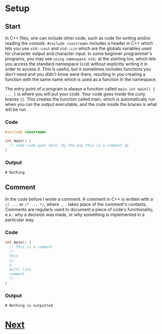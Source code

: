 # Setup

## Start

In C++ files, one can include other code, such as code for writing and/or reading the console. `#include <iostream>` includes a header in C++ which lets you use `std::cout` and `std::cin` which are the globals variables used for character output and character input. In some beginner programmer's programs, you may see `using namespace std;` at the starting too, which lets you access the standard namespace (`std`) without explicitly writing it in order to access it. This is useful, but it sometimes includes functions you don't need and you didn't know were there, resulting in you creating a function with the same name which is used as a function in the namespace.

The entry point of a program is always a function called `main`. `int main() { ... }` is where you will put your code. Your code goes inside the curly braces `{}`. This creates the function called main, which is automatically run when you run the output executable, and the code inside the braces is what will be run.

### Code

```cpp
#include <iostream>

int main() {
  // Some code goes here. By the way this is a comment 😄
}
```

### Output

```shell
# Nothing
```

## Comment

In the code before I wrote a comment. A comment in C++ is written with a `// ...` or `/* ... */`, where `...` takes place of the comment's contents.
Comments are regularly used to document a piece of code's functionality, e.x.: why a decision was made, or why something is implemented in a particular way.

### Code

```cpp
int main() {
  // This is a comment
  /*
  This
  is
  a
  multi-line
  comment
  */
}
```

### Output

```shell
# Nothing is outputted
```

# [Next](1.%20print.md)
